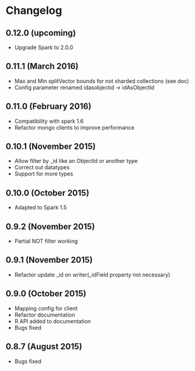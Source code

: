 # Changelog

## 0.12.0 (upcoming)

* Upgrade Spark to 2.0.0

## 0.11.1 (March 2016)

* Max and Min splitVector bounds for not sharded collections (see doc)
* Config parameter renamed idasobjectid -> idAsObjectId

## 0.11.0 (February 2016)

* Compatibility with spark 1.6
* Refactor mongo clients  to improve performance

## 0.10.1 (November 2015)

* Allow filter by _id like an ObjectId or another type
* Correct out datatypes
* Support for more types

## 0.10.0 (October 2015)

* Adapted to Spark 1.5

## 0.9.2 (November 2015)
 		 
* Partial NOT filter working

## 0.9.1 (November 2015)

* Refactor update _id on writer(_idField property not necessary)

## 0.9.0 (October 2015)

* Mapping config for client
* Refactor documentation
* R API added to documentation
* Bugs fixed

## 0.8.7 (August 2015)

* Bugs fixed